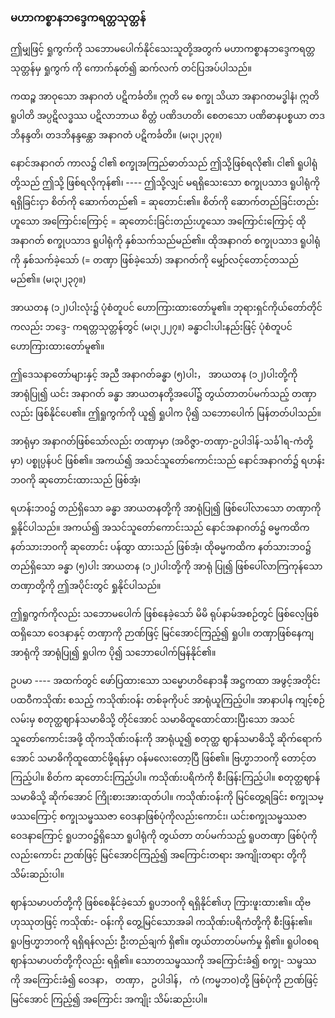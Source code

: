 ### မဟာကစ္စာနဘဒ္ဒေကရတ္တသုတ္တန်

ဤမျှဖြင့် ရှုကွက်ကို သဘောမပေါက်နိုင်သေးသူတို့အတွက် မဟာကစ္စာနဘဒ္ဒေကရတ္တသုတ္တန်မှ ရှုကွက်
ကို ကောက်နုတ်၍ ဆက်လက် တင်ပြအပ်ပါသည်။

ကထဉ္စ အာဝုသော အနာဂတံ ပဋိကင်္ခတိ။ ဣတိ မေ စက္ခု သိယာ အနာဂတမဒ္ဓါနံ၊ ဣတိ ရူပါတိ
အပ္ပဋိလဒ္ဓဿ ပဋိလာဘာယ စိတ္တံ ပဏိဒဟတိ၊ စေတသော ပဏိဓာနပစ္စယာ တဒဘိနန္ဒတိ၊ တဒဘိနန္ဒန္တော
အနာဂတံ ပဋိကင်္ခတိ။ (မ၊၃၊၂၃၇။)

နောင်အနာဂတ် ကာလ၌ ငါ၏ စက္ခုအကြည်ဓာတ်သည် ဤသို့ဖြစ်ရလို၏၊ ငါ၏ ရူပါရုံတို့သည် ဤသို့
ဖြစ်ရလိုကုန်၏၊ ---- ဤသို့လျှင် မရရှိသေးသော စက္ခုပသာဒ ရူပါရုံကို ရရှိခြင်းငှာ စိတ်ကို ဆောက်တည်၏ =
ဆုတောင်း၏။ စိတ်ကို ဆောက်တည်ခြင်းတည်းဟူသော အကြောင်းကြောင့် = ဆုတောင်းခြင်းတည်းဟူသော
အကြောင်းကြောင့် ထိုအနာဂတ် စက္ခုပသာဒ ရူပါရုံကို နှစ်သက်သည်မည်၏။ ထိုအနာဂတ် စက္ခုပသာဒ ရူပါရုံ
ကို နှစ်သက်ခဲ့သော် (= တဏှာ ဖြစ်ခဲ့သော်) အနာဂတ်ကို မျှော်လင့်တောင့်တသည် မည်၏။ (မ၊၃၊၂၃၇။)

အာယတန (၁၂)ပါးလုံး၌ ပုံစံတူပင် ဟောကြားထားတော်မူ၏။ ဘုရားရှင်ကိုယ်တော်တိုင်ကလည်း ဘဒ္ဒေ-
ကရတ္တသုတ္တန်တွင် (မ၊၃၊၂၂၇။) ခန္ဓာငါးပါးနည်းဖြင့် ပုံစံတူပင် ဟောကြားထားတော်မူ၏။

ဤဒေသနာတော်များနှင့် အညီ အနာဂတ်ခန္ဓာ (၅)ပါး， အာယတန (၁၂)ပါးတို့ကို အာရုံပြု၍ ယင်း
အနာဂတ် ခန္ဓာ အာယတနတို့အပေါ်၌ တွယ်တာတပ်မက်သည့် တဏှာလည်း ဖြစ်နိုင်ပေ၏။ ဤရှုကွက်ကို
ယူ၍ ရှုပါက ပို၍ သဘောပေါက် မြန်တတ်ပါသည်။

အာရုံမှာ အနာဂတ်ဖြစ်သော်လည်း တဏှာမှာ (အဝိဇ္ဇာ-တဏှာ-ဥပါဒါန်-သင်္ခါရ-ကံတို့မှာ) ပစ္စုပ္ပန်ပင်
ဖြစ်၏။ အကယ်၍ အသင်သူတော်ကောင်းသည် နောင်အနာဂတ်၌ ရဟန်းဘ၀ကို ဆုတောင်းထားသည် ဖြစ်အံ့၊

ရဟန်းဘ၀၌ တည်ရှိသော ခန္ဓာ အာယတနတို့ကို အာရုံပြု၍ ဖြစ်ပေါ်လာသော တဏှာကို ရှုနိုင်ပါသည်။
အကယ်၍ အသင်သူတော်ကောင်းသည် နောင်အနာဂတ်၌ ဓမ္မကထိကနတ်သားဘ၀ကို ဆုတောင်း ပန်ထွာ
ထားသည် ဖြစ်အံ့၊ ထိုဓမ္မကထိက နတ်သားဘ၀၌ တည်ရှိသော ခန္ဓာ (၅)ပါး အာယတန (၁၂)ပါးတို့ကို အာရုံ
ပြု၍ ဖြစ်ပေါ်လာကြကုန်သော တဏှာတို့ကို ဤအပိုင်းတွင် ရှုနိုင်ပါသည်။

ဤရှုကွက်ကိုလည်း သဘောမပေါက် ဖြစ်နေခဲ့သော် မိမိ ရုပ်နာမ်အစဉ်တွင် ဖြစ်လေ့ဖြစ်ထရှိသော
ဝေဒနာနှင့် တဏှာကို ဉာဏ်ဖြင့် မြင်အောင်ကြည့်၍ ရှုပါ။ တဏှာဖြစ်နေကျ အာရုံကို အာရုံပြု၍ ရှုပါက ပို၍
သဘောပေါက်မြန်နိုင်၏။

ဥပမာ ---- အထက်တွင် ဖော်ပြထားသော သမ္မောဟဝိနောဒနီ အဋ္ဌကထာ အဖွင့်အတိုင်း ပထဝီကသိုဏ်း
စသည့် ကသိုဏ်းဝန်း တစ်ခုကိုပင် အာရုံယူကြည့်ပါ။ အာနာပါန ကျင့်စဉ်လမ်းမှ စတုတ္ထဈာန်သမာဓိသို့
တိုင်အောင် သမာဓိထူထောင်ထားပြီးသော အသင်သူတော်ကောင်းအဖို့ ထိုကသိုဏ်းဝန်းကို အာရုံယူ၍ စတုတ္ထ
ဈာန်သမာဓိသို့ ဆိုက်ရောက်အောင် သမာဓိကိုထူထောင်ဖို့ရန်မှာ ဝန်မလေးတော့ပြီ ဖြစ်၏။ ဗြဟ္မာဘ၀ကို
တောင့်တကြည့်ပါ။ စိတ်က ဆုတောင်းကြည့်ပါ။ ကသိုဏ်းပရိကံကို စီးဖြန်းကြည့်ပါ။ စတုတ္ထဈာန်သမာဓိသို့
ဆိုက်အောင် ကြိုးစားအားထုတ်ပါ။ ကသိုဏ်းဝန်းကို မြင်တွေ့ရခြင်း စက္ခုသမ္ဖဿကြောင့် စက္ခုသမ္ဖဿဇာ
ဝေဒနာဖြစ်ပုံကိုလည်းကောင်း၊ ယင်းစက္ခုသမ္ဖဿဇာ ဝေဒနာကြောင့် ရူပဘ၀၌ရှိသော ရူပါရုံကို တွယ်တာ
တပ်မက်သည့် ရူပတဏှာ ဖြစ်ပုံကိုလည်းကောင်း ဉာဏ်ဖြင့် မြင်အောင်ကြည့်၍ အကြောင်းတရား အကျိုးတရား
တို့ကို သိမ်းဆည်းပါ။

ဈာန်သမာပတ်တို့ကို ဖြစ်စေနိုင်ခဲ့သော် ရူပဘ၀ကို ရရှိနိုင်၏ဟု ကြားဖူးထား၏။ ထိုဗဟုဿုတဖြင့် ကသိုဏ်း-
ဝန်းကို တွေ့မြင်သောအခါ ကသိုဏ်းပရိကံတို့ကို စီးဖြန်း၏။ ရူပဗြဟ္မာဘ၀ကို ရရှိရန်လည်း ဦးတည်ချက် ရှိ၏။
တွယ်တာတပ်မက်မှု ရှိ၏။ ရူပါ၀စရဈာန်သမာပတ်တို့ကိုလည်း ရရှိ၏။ သောတသမ္ဖဿကို အကြောင်းခံ၍ စက္ခု-
သမ္ဖဿကို အကြောင်းခံ၍ ဝေဒနာ， တဏှာ， ဥပါဒါန်， ကံ (ကမ္မဘ၀)တို့ ဖြစ်ပုံကို ဉာဏ်ဖြင့် မြင်အောင် ကြည့်၍
အကြောင်း အကျိုး သိမ်းဆည်းပါ။